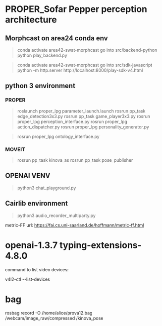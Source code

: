 # PROPER_Sofar Pepper perception architecture

## Morphcast on area24 conda env

> conda activate area42-swat-morphcast
> go into src/backend-python
> python play_backend.py


> conda activate area42-swat-morphcast
> go into src/sdk-javascript
> python -m http.server
> http://localhost:8000/play-sdk-v4.html


## python 3 environment
### PROPER
> roslaunch proper_lpg parameter_launch.launch
> rosrun pp_task edge_detection3x3.py
> rosrun pp_task game_player3x3.py
> rosrun proper_lpg perception_interface.py
> rosrun proper_lpg action_dispatcher.py
> rosrun proper_lpg personality_generator.py

> rosrun proper_lpg ontology_interface.py

### MOVEIT
> rosrun pp_task kinova_as 
> rosrun pp_task pose_publisher

## OPENAI VENV
> python3 chat_playground.py




## Cairlib environment
> python3 audio_recorder_multiparty.py

metric-FF url: https://fai.cs.uni-saarland.de/hoffmann/metric-ff.html

# openai-1.3.7 typing-extensions-4.8.0

command to list video devices:

v4l2-ctl --list-devices

# bag

rosbag record -O /home/alice/prova12.bag /webcam/image_raw/compressed /kinova_pose